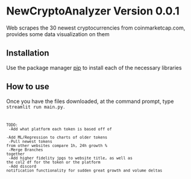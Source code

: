 # NewCryptoAnalyzer Version 0.0.1

Web scrapes the 30 newest cryptocurrencies from coinmarketcap.com, provides some data visualization on them
## Installation 
  Use the package manager [pip](https://pip.pypa.io/en/stable/) to install each of the necessary libraries

## How to use
  Once you have the files downloaded, at the command prompt, type <code>streamlit run main.py<code>.

TODO: <br />
  -Add what platform each token is based off of <br />
  -Add ML/Regression to charts of older tokens <br /> 
  -Pull newest tokens from other websites compare 1h, 24h growth % <br />
  -Merge Branches together <br />
  -Add higher fidelity jpgs to website title, as well as the col2 df for the token or the platform <br />
  -Add discord notification functionality for sudden great growth and volume deltas <br />
  

